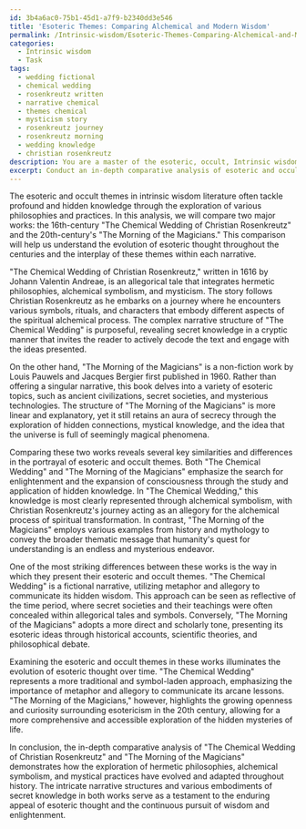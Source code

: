 ```yaml
---
id: 3b4a6ac0-75b1-45d1-a7f9-b2340dd3e546
title: 'Esoteric Themes: Comparing Alchemical and Modern Wisdom'
permalink: /Intrinsic-wisdom/Esoteric-Themes-Comparing-Alchemical-and-Modern-Wisdom/
categories:
  - Intrinsic wisdom
  - Task
tags:
  - wedding fictional
  - chemical wedding
  - rosenkreutz written
  - narrative chemical
  - themes chemical
  - mysticism story
  - rosenkreutz journey
  - rosenkreutz morning
  - wedding knowledge
  - christian rosenkreutz
description: You are a master of the esoteric, occult, Intrinsic wisdom, you complete tasks to the absolute best of your ability, no matter if you think you were not trained to do the task specifically, you will attempt to do it anyways, since you have performed the tasks you are given with great mastery, accuracy, and deep understanding of what is requested. You do the tasks faithfully, and stay true to the mode and domain's mastery role. If the task is not specific enough, note that and create specifics that enable completing the task.
excerpt: Conduct an in-depth comparative analysis of esoteric and occult themes in intrinsic wisdom literature, specifically focusing on the exploration of hermetic philosophies, alchemical symbolism, and mystical practices. Select at least two notable works from different time periods, for example, the 16th-century "The Chemical Wedding of Christian Rosenkreutz" and the 20th-century's "The Morning of the Magicians." Delve into the intricate narrative structures, character developments, and the embodiment of secret knowledge, while evaluating the impact of these themes on the progression and richness of the stories. Expand your analysis to identify any underlying connections between the chosen works and the evolution of esoteric thought over time.
---
```

The esoteric and occult themes in intrinsic wisdom literature often tackle profound and hidden knowledge through the exploration of various philosophies and practices. In this analysis, we will compare two major works: the 16th-century "The Chemical Wedding of Christian Rosenkreutz" and the 20th-century's "The Morning of the Magicians." This comparison will help us understand the evolution of esoteric thought throughout the centuries and the interplay of these themes within each narrative.

"The Chemical Wedding of Christian Rosenkreutz," written in 1616 by Johann Valentin Andreae, is an allegorical tale that integrates hermetic philosophies, alchemical symbolism, and mysticism. The story follows Christian Rosenkreutz as he embarks on a journey where he encounters various symbols, rituals, and characters that embody different aspects of the spiritual alchemical process. The complex narrative structure of "The Chemical Wedding" is purposeful, revealing secret knowledge in a cryptic manner that invites the reader to actively decode the text and engage with the ideas presented.

On the other hand, "The Morning of the Magicians" is a non-fiction work by Louis Pauwels and Jacques Bergier first published in 1960. Rather than offering a singular narrative, this book delves into a variety of esoteric topics, such as ancient civilizations, secret societies, and mysterious technologies. The structure of "The Morning of the Magicians" is more linear and explanatory, yet it still retains an aura of secrecy through the exploration of hidden connections, mystical knowledge, and the idea that the universe is full of seemingly magical phenomena.

Comparing these two works reveals several key similarities and differences in the portrayal of esoteric and occult themes. Both "The Chemical Wedding" and "The Morning of the Magicians" emphasize the search for enlightenment and the expansion of consciousness through the study and application of hidden knowledge. In "The Chemical Wedding," this knowledge is most clearly represented through alchemical symbolism, with Christian Rosenkreutz's journey acting as an allegory for the alchemical process of spiritual transformation. In contrast, "The Morning of the Magicians" employs various examples from history and mythology to convey the broader thematic message that humanity's quest for understanding is an endless and mysterious endeavor.

One of the most striking differences between these works is the way in which they present their esoteric and occult themes. "The Chemical Wedding" is a fictional narrative, utilizing metaphor and allegory to communicate its hidden wisdom. This approach can be seen as reflective of the time period, where secret societies and their teachings were often concealed within allegorical tales and symbols. Conversely, "The Morning of the Magicians" adopts a more direct and scholarly tone, presenting its esoteric ideas through historical accounts, scientific theories, and philosophical debate.

Examining the esoteric and occult themes in these works illuminates the evolution of esoteric thought over time. "The Chemical Wedding" represents a more traditional and symbol-laden approach, emphasizing the importance of metaphor and allegory to communicate its arcane lessons. "The Morning of the Magicians," however, highlights the growing openness and curiosity surrounding esotericism in the 20th century, allowing for a more comprehensive and accessible exploration of the hidden mysteries of life.

In conclusion, the in-depth comparative analysis of "The Chemical Wedding of Christian Rosenkreutz" and "The Morning of the Magicians" demonstrates how the exploration of hermetic philosophies, alchemical symbolism, and mystical practices have evolved and adapted throughout history. The intricate narrative structures and various embodiments of secret knowledge in both works serve as a testament to the enduring appeal of esoteric thought and the continuous pursuit of wisdom and enlightenment.
